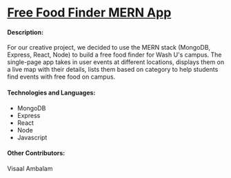 # [Free Food Finder MERN App](http://free-food-finder.s3-website.us-east-2.amazonaws.com/)

#### Description:
For our creative project, we decided to use the MERN stack (MongoDB, Express, React, Node) to build a free food finder for Wash U's campus. The single-page app takes in user events at different locations, displays them on a live map with their details, lists them based on category to help students find events with free food on campus.

#### Technologies and Languages:
* MongoDB
* Express
* React
* Node
* Javascript

#### Other Contributors:
Visaal Ambalam
